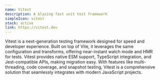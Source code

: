 ```yaml
---
name: Vitest
description: A blazing fast unit test framework
simpleIcon: vitest
stack: active
link: https://vitest.dev
---
```


Vitest is a next-generation testing framework designed for speed and developer experience. Built on top of Vite, it leverages the same configuration and transforms, offering near-instant watch mode and HMR for tests. Vitest provides native ESM support, TypeScript integration, and Jest-compatible APIs, making migration easy. With features like multi-threading, code coverage, and snapshot testing, Vitest is a comprehensive solution that seamlessly integrates with modern JavaScript projects.

